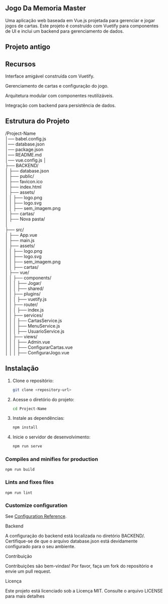 ## Jogo Da Memoria Master

Uma aplicação web baseada em Vue.js projetada para gerenciar e jogar jogos de cartas. Este projeto é construído com Vuetify para componentes de UI e inclui um backend para gerenciamento de dados.

## Projeto antigo

## Recursos

  Interface amigável construída com Vuetify.

  Gerenciamento de cartas e configuração do jogo.

  Arquitetura modular com componentes reutilizáveis.

   Integração com backend para persistência de dados.

## Estrutura do Projeto
/Project-Name  
│── babel.config.js  
│── database.json  
│── package.json  
│── README.md  
│── vue.config.js 
│  
├── BACKEND/  
│   ├── database.json  
│
├── public/   
│   ├── favicon.ico   
│   ├── index.html   
│   ├── assets/  
│   │   ├── logo.png   
│   │   ├── logo.svg   
│   │   ├── sem_imagem.png      
│   ├── cartas/     
│   ├── Nova pasta/      
│        
├── src/        
│   ├── App.vue     
│   ├── main.js       
│   ├── assets/          
│   │   ├── logo.png         
│   │   ├── logo.svg        
│   │   ├── sem_imagem.png       
│   │   ├── cartas/         
│   ├── vue/      
│   │   ├── components/         
│   │   │   ├── Jogar/         
│   │   │   ├── shared/        
│   │   ├── plugins/         
│   │   │   ├── vuetify.js          
│   │   ├── router/            
│   │   │   ├── index.js        
│   │   ├── services/           
│   │   │   ├── CartasService.js         
│   │   │   ├── MenuService.js            
│   │   │   ├── UsuarioService.js        
│   │   ├── views/        
│   │   │   ├── Admin.vue         
│   │   │   ├── ConfigurarCartas.vue          
│   │   │   ├── ConfigurarJogo.vue    


## Instalação

1. Clone o repositório:
   ```sh
   git clone <repository-url>
   ```  

2. Acesse o diretório do projeto:
   ```sh
   cd Project-Name
   ```  

3. Instale as dependências:
   ```sh
   npm install
   ```  

4. Inicie o servidor de desenvolvimento:
   ```sh
   npm run serve
   ```

 ### Compiles and minifies for production
```
npm run build
```

### Lints and fixes files
```
npm run lint
```


### Customize configuration
See [Configuration Reference](https://cli.vuejs.org/config/).

Backend

A configuração do backend está localizada no diretório BACKEND/. Certifique-se de que o arquivo database.json está devidamente configurado para o seu ambiente.

Contribuição

Contribuições são bem-vindas! Por favor, faça um fork do repositório e envie um pull request.

Licença

Este projeto está licenciado sob a Licença MIT. Consulte o arquivo LICENSE para mais detalhes






